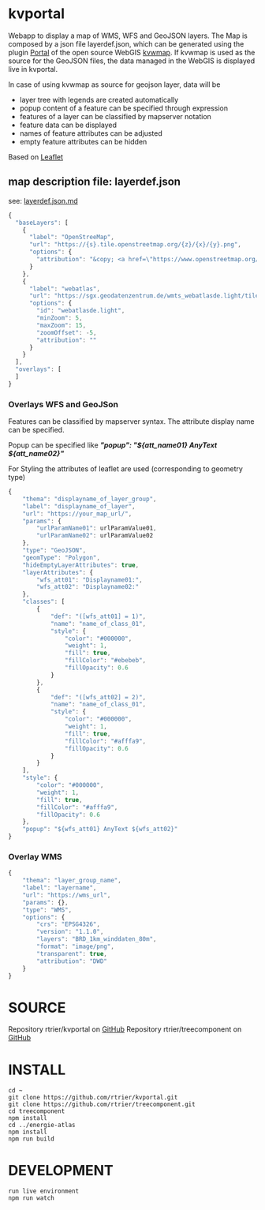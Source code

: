 # kvportal

Webapp to display a map of WMS, WFS and GeoJSON layers. The Map is composed by a json file layerdef.json, which can be generated using the plugin [Portal](https://kvwmap.de/wiki/index.php/Plugins#Portal_.28f.C3.BCr_kvportal.29) of the open source WebGIS [kvwmap](https://kvwmap.de). If kvwmap is used as the source for the GeoJSON files, the data managed in the WebGIS is displayed live in kvportal.

 In case of using kvwmap as source for geojson layer, data will be 

* layer tree with legends are created automatically 
* popup content of a feature can be specified through expression
* features of a layer can be classified by mapserver notation
* feature data can be displayed
* names of feature attributes can be adjusted
* empty feature attributes can be hidden

Based on [Leaflet](https://leafletjs.com/)

## map description file: layerdef.json ##

see: [layerdef.json.md](layerdef.json.md)

```javascript
{
  "baseLayers": [
    {
      "label": "OpenStreeMap",
      "url": "https://{s}.tile.openstreetmap.org/{z}/{x}/{y}.png",
      "options": {
        "attribution": "&copy; <a href=\"https://www.openstreetmap.org/copyright\">OpenStreetMap</a> contributors"
      }
    },
    {
      "label": "webatlas",     
      "url": "https://sgx.geodatenzentrum.de/wmts_webatlasde.light/tile/1.0.0/webatlasde.light/default/DE_EPSG_3857_LIGHT/{z}/{y}/{x}.png",
      "options": {          
        "id": "webatlasde.light",
        "minZoom": 5,
        "maxZoom": 15,		      
        "zoomOffset": -5,
        "attribution": ""
      }
    }
  ],
  "overlays": [
  ]
}
```

### Overlays WFS and GeoJSon ###

Features can be classified by mapserver syntax. The attribute display name can be specified.

Popup can be specified like _**"popup": "${att_name01} AnyText ${att_name02}"**_

For Styling the attributes of leaflet are used (corresponding to geometry type)

```javascript
{
	"thema": "displayname_of_layer_group",
	"label": "displayname_of_layer",			
	"url": "https://your_map_url/",	
	"params": {
		"urlParamName01": urlParamValue01,
		"urlParamName02": urlParamValue02
	},			
	"type": "GeoJSON",
	"geomType": "Polygon",
	"hideEmptyLayerAttributes": true,
	"layerAttributes": {
		"wfs_att01": "Displayname01:",
		"wfs_att02": "Displayname02:"
	},
	"classes": [
		{
			"def": "([wfs_att01] = 1)",
			"name": "name_of_class_01",
			"style": {
				"color": "#000000",
				"weight": 1,
				"fill": true,
				"fillColor": "#ebebeb",
				"fillOpacity": 0.6
			}
		},
		{
			"def": "([wfs_att02] = 2)",
			"name": "name_of_class_01",
			"style": {
				"color": "#000000",
				"weight": 1,
				"fill": true,
				"fillColor": "#afffa9",
				"fillOpacity": 0.6
			}
		}
	],
	"style": {
		"color": "#000000",
		"weight": 1,
		"fill": true,
		"fillColor": "#afffa9",
		"fillOpacity": 0.6
	},
	"popup": "${wfs_att01} AnyText ${wfs_att02}"
}
```

### Overlay WMS ###

```javascript
{
	"thema": "layer_group_name",
	"label": "layername",
	"url": "https://wms_url",
	"params": {},
	"type": "WMS",
	"options": {
		"crs": "EPSG4326",
		"version": "1.1.0",
		"layers": "BRD_1km_winddaten_80m",
		"format": "image/png",
		"transparent": true,
		"attribution": "DWD"
	}
}
```

# SOURCE
Repository rtrier/kvportal on [GitHub](https://github.com/rtrier/kvportal.git)
Repository rtrier/treecomponent on [GitHub](https://github.com/rtrier/treecomponent.git)
# INSTALL
    cd ~
    git clone https://github.com/rtrier/kvportal.git
    git clone https://github.com/rtrier/treecomponent.git
    cd treecomponent
    npm install
    cd ../energie-atlas
    npm install
    npm run build

# DEVELOPMENT
    run live environment
    npm run watch
